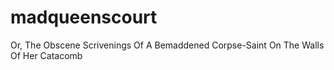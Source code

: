 # madqueenscourt
Or, The Obscene Scrivenings Of A Bemaddened Corpse-Saint On The Walls Of Her Catacomb
